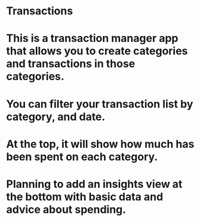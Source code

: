 # Transactions
# This is a transaction manager app that allows you to create categories and transactions in those categories.
# You can filter your transaction list by category, and date.
# At the top, it will show how much has been spent on each category.
# Planning to add an insights view at the bottom with basic data and advice about spending.
